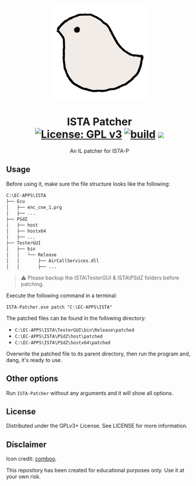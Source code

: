 <div align="center">
<img alt="LOGO" src="images/patcher-icon.png" width="256" height="256" />

# ISTA Patcher <br/> [![License: GPL v3](https://img.shields.io/github/license/tautcony/ISTA-Patcher?style=flat-square)](https://www.gnu.org/licenses/gpl-3.0) [![build](https://img.shields.io/github/actions/workflow/status/tautcony/ISTA-Patcher/build.yml?style=flat-square)](https://github.com/tautcony/ISTA-Patcher/actions) [![](https://img.shields.io/github/downloads/tautcony/ISTA-Patcher/total.svg?style=flat-square)](https://github.com/tautcony/ISTA-Patcher/releases)

An IL patcher for ISTA-P

</div>

## Usage

Before using it, make sure the file structure looks like the following:

```
C:\EC-APPS\ISTA
├── Ecu
│   ├── enc_cne_1.prg
│   ├── ...
├── PSdZ
│   ├── host
│   ├── hostx64
│   ├── ...
├── TesterGUI
│   ├── bin
│   │   └── Release
│   │       ├── AirCallServices.dll
│   │       ├── ...
```

> ⚠️ Please backup the ISTA\TesterGUI & ISTA\PSdZ folders before patching.

Execute the following command in a terminal:

```shell
ISTA-Patcher.exe patch "C:\EC-APPS\ISTA"
```

The patched files can be found in the following directory:
- `C:\EC-APPS\ISTA\TesterGUI\bin\Release\patched`
- `C:\EC-APPS\ISTA\PSdZ\host\patched`
- `C:\EC-APPS\ISTA\PSdZ\hostx64\patched`

Overwrite the patched file to its parent directory, then run the program and, dang, it's ready to use.

## Other options

Run `ISTA-Patcher` without any arguments and it will show all options.

## License

Distributed under the GPLv3+ License. See LICENSE for more information.

## Disclaimer

Icon credit: [comboo](https://twitter.com/comboo28).

This repository has been created for educational purposes only. Use it at your own risk.
